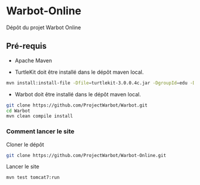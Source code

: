 # Warbot-Online
Dépôt du projet Warbot Online

## Pré-requis
- Apache Maven

- TurtleKit doit être installé dans le dépôt maven local.

```bash
mvn install:install-file -Dfile=turtlekit-3.0.0.4c.jar -DgroupId=edu -DartifactId=TurtleKit -Dversion=3.0.0.4c -Dpackaging=jar
```

- Warbot doit être installé dans le dépôt maven local.

```bash
git clone https://github.com/ProjectWarbot/Warbot.git
cd Warbot
mvn clean compile install
```

### Comment lancer le site

Cloner le dépôt

```bash
git clone https://github.com/ProjectWarbot/Warbot-Online.git
```

Lancer le site

```bash
mvn test tomcat7:run
```
